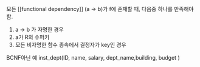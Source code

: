 모든 [[functional dependency]] (a -> b)가 f에 존재할 때, 다음중 하나를 만족해야함.
1. a -> b 가 자명한 경우
2. a가 R의 수퍼키
3. 모든 비자명한 함수 종속에서 결정자가 key인 경우

BCNF아닌 예
inst_dept(ID, name, salary, dept_name,building, budget )